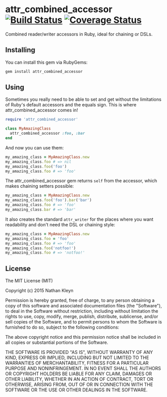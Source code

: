 # attr_combined_accessor [![Build Status](https://travis-ci.org/nathankleyn/attr_combined_accessor.svg?branch=master)](https://travis-ci.org/nathankleyn/attr_combined_accessor) [![Coverage Status](https://coveralls.io/repos/nathankleyn/attr_combined_accessor/badge.png?branch=master)](https://coveralls.io/r/nathankleyn/attr_combined_accessor?branch=master)

Combined reader/writer accessors in Ruby, ideal for chaining or DSLs.

## Installing

You can install this gem via RubyGems:

```sh
gem install attr_combined_accessor
```

## Using

Sometimes you really need to be able to set and get without the limitations of Ruby's default accessors and the equals sign. This is where attr_combined_accessor comes in!

```ruby
require 'attr_combined_accessor'

class MyAmazingClass
  attr_combined_accessor :foo, :bar
end
```

And now you can use them:

```ruby
my_amazing_class = MyAmazingClass.new
my_amazing_class.foo # => nil
my_amazing_class.foo('foo')
my_amazing_class.foo # => 'foo'
```

The attr_combined_accessor gem returns `self` from the accessor, which makes chaining setters possible:

```ruby
my_amazing_class = MyAmazingClass.new
my_amazing_class.foo('foo').bar('bar')
my_amazing_class.foo # => 'foo'
my_amazing_class.bar # => 'bar'
```

It also creates the standard `attr_writer` for the places where you want readability and don't need the DSL or chaining style:

```ruby
my_amazing_class = MyAmazingClass.new
my_amazing_class.foo = 'foo'
my_amazing_class.foo # => 'foo'
my_amazing_class.foo('notfoo!')
my_amazing_class.foo # => 'notfoo!'
```

## License

The MIT License (MIT)

Copyright (c) 2015 Nathan Kleyn

Permission is hereby granted, free of charge, to any person obtaining a copy
of this software and associated documentation files (the "Software"), to deal
in the Software without restriction, including without limitation the rights
to use, copy, modify, merge, publish, distribute, sublicense, and/or sell
copies of the Software, and to permit persons to whom the Software is
furnished to do so, subject to the following conditions:

The above copyright notice and this permission notice shall be included in
all copies or substantial portions of the Software.

THE SOFTWARE IS PROVIDED "AS IS", WITHOUT WARRANTY OF ANY KIND, EXPRESS OR
IMPLIED, INCLUDING BUT NOT LIMITED TO THE WARRANTIES OF MERCHANTABILITY,
FITNESS FOR A PARTICULAR PURPOSE AND NONINFRINGEMENT. IN NO EVENT SHALL THE
AUTHORS OR COPYRIGHT HOLDERS BE LIABLE FOR ANY CLAIM, DAMAGES OR OTHER
LIABILITY, WHETHER IN AN ACTION OF CONTRACT, TORT OR OTHERWISE, ARISING FROM,
OUT OF OR IN CONNECTION WITH THE SOFTWARE OR THE USE OR OTHER DEALINGS IN
THE SOFTWARE.
